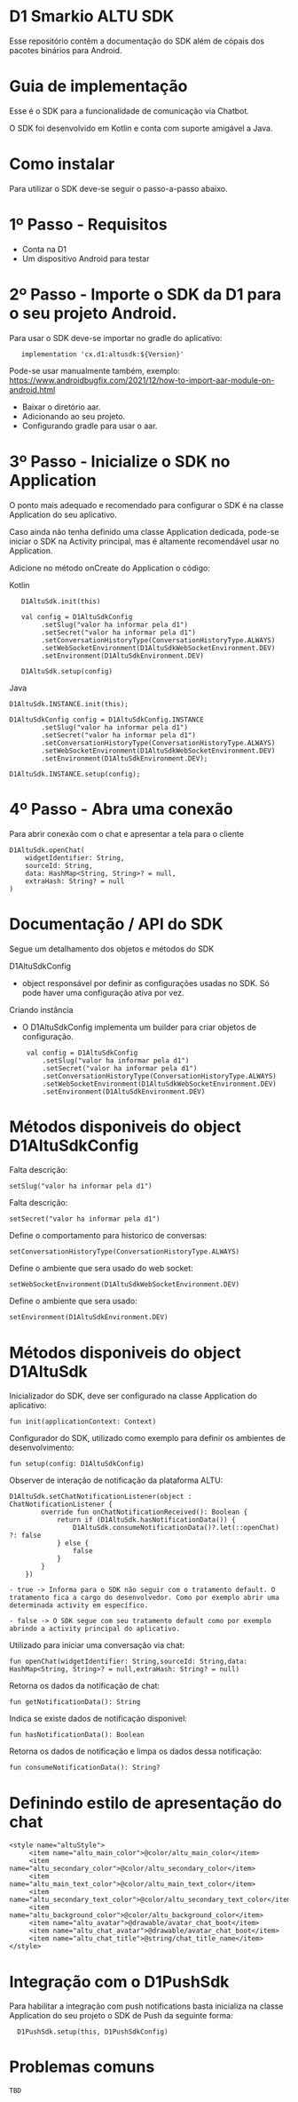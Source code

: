 # D1 Smarkio ALTU SDK
Esse repositório contêm a documentação do SDK além de cópais dos pacotes binários para Android.

# Guia de implementação
Esse é o SDK para a funcionalidade de comunicação via Chatbot.

O SDK foi desenvolvido em Kotlin e conta com suporte amigável a Java.

# Como instalar
Para utilizar o SDK deve-se seguir o passo-a-passo abaixo.

# 1º Passo - Requisitos

   - Conta na D1
   - Um dispositivo Android para testar

# 2º Passo - Importe o SDK da D1 para o seu projeto Android.

   Para usar o SDK deve-se importar no gradle do aplicativo:

       implementation 'cx.d1:altusdk:${Version}'

   Pode-se usar manualmente também, exemplo: https://www.androidbugfix.com/2021/12/how-to-import-aar-module-on-android.html

   - Baixar o diretório aar.
   - Adicionando ao seu projeto.
   - Configurando gradle para usar o aar.

# 3º Passo - Inicialize o SDK no Application

O ponto mais adequado e recomendado para configurar o SDK é na classe Application do seu aplicativo.

Caso ainda não tenha definido uma classe Application dedicada, pode-se iniciar o SDK na Activity principal, mas é altamente recomendável usar no Application.

Adicione no método onCreate do Application o código:

Kotlin

       D1AltuSdk.init(this)
       
       val config = D1AltuSdkConfig
            .setSlug("valor ha informar pela d1")
            .setSecret("valor ha informar pela d1")
            .setConversationHistoryType(ConversationHistoryType.ALWAYS)
            .setWebSocketEnvironment(D1AltuSdkWebSocketEnvironment.DEV)
            .setEnvironment(D1AltuSdkEnvironment.DEV)

       D1AltuSdk.setup(config)
Java

    D1AltuSdk.INSTANCE.init(this);

    D1AltuSdkConfig config = D1AltuSdkConfig.INSTANCE
            .setSlug("valor ha informar pela d1")
            .setSecret("valor ha informar pela d1")
            .setConversationHistoryType(ConversationHistoryType.ALWAYS)
            .setWebSocketEnvironment(D1AltuSdkWebSocketEnvironment.DEV)
            .setEnvironment(D1AltuSdkEnvironment.DEV);

    D1AltuSdk.INSTANCE.setup(config);

# 4º Passo - Abra uma conexão

Para abrir conexão com o chat e apresentar a tela para o cliente

    D1AltuSdk.openChat(
        widgetIdentifier: String,
        sourceId: String,
        data: HashMap<String, String>? = null,
        extraHash: String? = null
    ) 

# Documentação / API do SDK
Segue um detalhamento dos objetos e métodos do SDK

D1AltuSdkConfig
 - object responsável por definir as configurações usadas no SDK. Só pode haver uma configuração ativa por vez.

Criando instância
 - O D1AltuSdkConfig implementa um builder para criar objetos de configuração.

        val config = D1AltuSdkConfig
            .setSlug("valor ha informar pela d1")
            .setSecret("valor ha informar pela d1")
            .setConversationHistoryType(ConversationHistoryType.ALWAYS)
            .setWebSocketEnvironment(D1AltuSdkWebSocketEnvironment.DEV)
            .setEnvironment(D1AltuSdkEnvironment.DEV)

# Métodos disponiveis do object D1AltuSdkConfig
    
Falta descrição:

    setSlug("valor ha informar pela d1")

Falta descrição:

    setSecret("valor ha informar pela d1")

Define o comportamento para historico de conversas:

    setConversationHistoryType(ConversationHistoryType.ALWAYS)

Define o ambiente que sera usado do web socket:

    setWebSocketEnvironment(D1AltuSdkWebSocketEnvironment.DEV)

Define o ambiente que sera usado:

    setEnvironment(D1AltuSdkEnvironment.DEV)
    
    
# Métodos disponiveis do object D1AltuSdk


Inicializador do SDK, deve ser configurado na classe Application do aplicativo:

    fun init(applicationContext: Context)
    
Configurador do SDK, utilizado como exemplo para definir os ambientes de desenvolvimento:

    fun setup(config: D1AltuSdkConfig)
    
 Observer de interação de notificação da plataforma ALTU:

    D1AltuSdk.setChatNotificationListener(object : ChatNotificationListener {
            override fun onChatNotificationReceived(): Boolean {
                return if (D1AltuSdk.hasNotificationData()) {
                    D1AltuSdk.consumeNotificationData()?.let(::openChat) ?: false
                } else {
                    false
                }
            }
        })
        
    - true -> Informa para o SDK não seguir com o tratamento default. O tratamento fica a cargo do desenvolvedor. Como por exemplo abrir uma determinada activity em específico.    
    
    - false -> O SDK segue com seu tratamento default como por exemplo abrindo a activity principal do aplicativo.
    
Utilizado para iniciar uma conversação via chat:

    fun openChat(widgetIdentifier: String,sourceId: String,data: HashMap<String, String>? = null,extraHash: String? = null)
    
Retorna os dados da notificação de chat:

    fun getNotificationData(): String
    
Indica se existe dados de notificação disponivel:

    fun hasNotificationData(): Boolean
    
Retorna os dados de notificação e limpa os dados dessa notificação:

    fun consumeNotificationData(): String?
    
# Definindo estilo de apresentação do chat

    <style name="altuStyle">
         <item name="altu_main_color">@color/altu_main_color</item>
         <item name="altu_secondary_color">@color/altu_secondary_color</item>
         <item name="altu_main_text_color">@color/altu_main_text_color</item>
         <item name="altu_secondary_text_color">@color/altu_secondary_text_color</item>
         <item name="altu_background_color">@color/altu_background_color</item>
         <item name="altu_avatar">@drawable/avatar_chat_boot</item>
         <item name="altu_chat_avatar">@drawable/avatar_chat_boot</item>
         <item name="altu_chat_title">@string/chat_title_name</item>
    </style>
    
# Integração com o D1PushSdk

Para habilitar a integração com push notifications basta inicializa na classe Application do seu projeto o SDK de Push da seguinte forma: 
      
      D1PushSdk.setup(this, D1PushSdkConfig)
    
# Problemas comuns
    TBD
